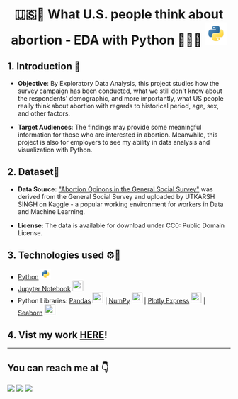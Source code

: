 # <h1 align="center">:us::girl: What U.S. people think about abortion - EDA with Python :girl::us: <img src="https://github.com/PrinceCorwin/Useful-tech-icons/blob/main/images/python.png" width="50" height="50"></h1>

## **1. Introduction** :pushpin:

- **Objective**: By Exploratory Data Analysis, this project studies how the survey campaign has been conducted, what we still don't know about the respondents' demographic, and more importantly, what US people really think about abortion with regards to historical period, age, sex, and other factors.

- **Target Audiences**: The findings may provide some meaningful information for those who are interested in abortion. Meanwhile, this project is also for employers to see my ability in data analysis and visualization with Python.

## **2. Dataset**:microscope:

- **Data Source:** ["Abortion Opinons in the General Social Survey"](https://www.kaggle.com/datasets/utkarshx27/abortion-opinions-in-the-general-social-survey) was derived from the General Social Survey and uploaded by UTKARSH SINGH on Kaggle - a popular working environment for workers in Data and Machine Learning.

- **License:** The data is available for download under CC0: Public Domain License.

## 3. Technologies used ⚙️:satellite:
- [Python](https://coursera.org/share/9633cd154ac74544f87f83434258a90b) <img src="https://github.com/PrinceCorwin/Useful-tech-icons/blob/main/images/python.png" width="24" height="24">
- [Jupyter Notebook](https://jupyter.org/) <img src="https://user-images.githubusercontent.com/104643138/226098051-177ede6d-3fe5-49a8-8f57-446caf49f94c.png" width="24" height="24">
- Python Libraries: [Pandas](https://pandas.pydata.org/) <img src="https://user-images.githubusercontent.com/104643138/225993416-31cf4034-962c-4842-8821-5a5ccfc8e729.png" width="24" height="24"/> | [NumPy](https://numpy.org/) <img src="https://user-images.githubusercontent.com/104643138/225993758-e1b3af8b-47a0-405d-90ff-b2edeeac3d37.png" width="24" height="24"/> | [Plotly Express](https://plotly.com/python/plotly-express/) <img src="https://github.com/phucthichlai/Abortion/assets/104643138/2ccdf373-347c-4c72-9131-b7e62cd71dc8" width="24" height="24"/>
| [Seaborn](https://seaborn.pydata.org/) <img src="https://user-images.githubusercontent.com/104643138/225994199-d9f150a0-27b6-44bc-a581-2e21d7d0e9af.svg" width="24" height="24"/>

## 4. Vist my work [HERE](https://github.com/phucthichlai/Abortion/blob/main/What%20US%20people%20think%20about%20abortion%20-%20EDA.ipynb)!
***

## You can reach me at 👇
<img href="https://www.facebook.com/dobaophuc98/" src="https://img.shields.io/badge/Facebook-@dobaophuc98-1877F2?style=for-the-badge&logo=Facebook"/>
<img href="https://www.linkedin.com/in/andy-data-analyst/" src="https://img.shields.io/badge/LinkedIn-@Andy_data_analyst-0A66C2?style=for-the-badge&logo=LinkedIn"/>
<img src="https://img.shields.io/badge/Gmail-dobaophuc1998@gmail.com-EA4335?style=for-the-badge&logo=Gmail"/>
